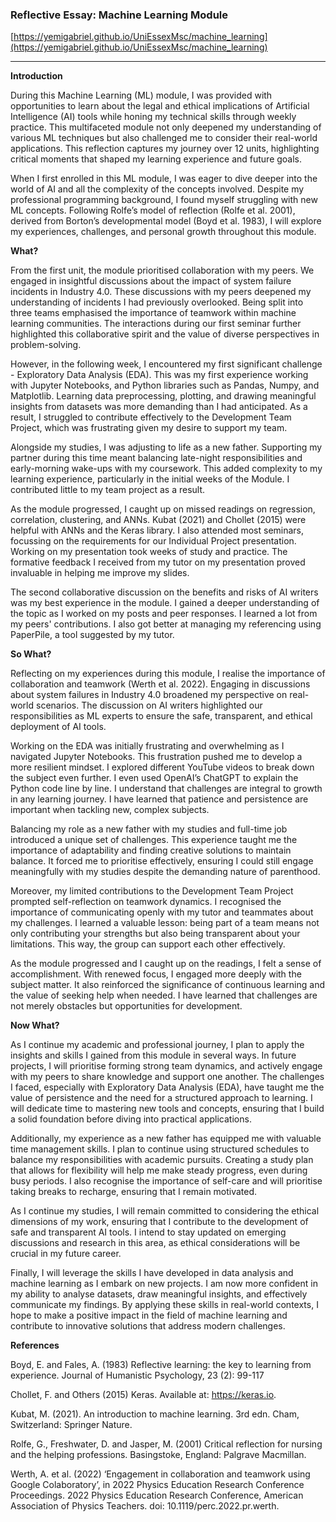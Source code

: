 ### Reflective Essay: Machine Learning Module

[https://yemigabriel.github.io/UniEssexMsc/machine_learning](https://yemigabriel.github.io/UniEssexMsc/machine_learning)

---

**Introduction**

During this Machine Learning (ML) module, I was provided with opportunities to learn about the legal and ethical implications of Artificial Intelligence (AI) tools while honing my technical skills through weekly practice. This multifaceted module not only deepened my understanding of various ML techniques but also challenged me to consider their real-world applications. This reflection captures my journey over 12 units, highlighting critical moments that shaped my learning experience and future goals. 

When I first enrolled in this ML module, I was eager to dive deeper into the world of AI and all the complexity of the concepts involved. Despite my professional programming background, I found myself struggling with new ML concepts. Following Rolfe’s model of reflection (Rolfe et al. 2001), derived from Borton’s developmental model (Boyd et al. 1983), I will explore my experiences, challenges, and personal growth throughout this module.

**What?**

From the first unit, the module prioritised collaboration with my peers. We engaged in insightful discussions about the impact of system failure incidents in Industry 4.0. These discussions with my peers deepened my understanding of incidents I had previously overlooked. Being split into three teams emphasised the importance of teamwork within machine learning communities. The interactions during our first seminar further highlighted this collaborative spirit and the value of diverse perspectives in problem-solving. 

However, in the following week, I encountered my first significant challenge - Exploratory Data Analysis (EDA). This was my first experience working with Jupyter Notebooks, and Python libraries such as Pandas, Numpy, and Matplotlib. Learning data preprocessing, plotting, and drawing meaningful insights from datasets was more demanding than I had anticipated. As a result, I struggled to contribute effectively to the Development Team Project, which was frustrating given my desire to support my team.

Alongside my studies, I was adjusting to life as a new father. Supporting my partner during this time meant balancing late-night responsibilities and early-morning wake-ups with my coursework. This added complexity to my learning experience, particularly in the initial weeks of the Module. I contributed little to my team project as a result.

As the module progressed, I caught up on missed readings on regression, correlation, clustering, and ANNs. Kubat (2021) and Chollet (2015) were helpful with ANNs and the Keras library. I also attended most seminars, focussing on the requirements for our Individual Project presentation. Working on my presentation took weeks of study and practice. The formative feedback I received from my tutor on my presentation proved invaluable in helping me improve my slides.

The second collaborative discussion on the benefits and risks of AI writers was my best experience in the module. I gained a deeper understanding of the topic as I worked on my posts and peer responses. I learned a lot from my peers' contributions. I also got better at managing my referencing using PaperPile, a tool suggested by my tutor.

**So What?**

Reflecting on my experiences during this module, I realise the importance of collaboration and teamwork (Werth et al. 2022). Engaging in discussions about system failures in Industry 4.0 broadened my perspective on real-world scenarios. The discussion on AI writers highlighted our responsibilities as ML experts to ensure the safe, transparent, and ethical deployment of AI tools.

Working on the EDA was initially frustrating and overwhelming as I navigated Jupyter Notebooks. This frustration pushed me to develop a more resilient mindset. I explored different YouTube videos to break down the subject even further. I even used OpenAI’s ChatGPT to explain the Python code line by line. I understand that challenges are integral to growth in any learning journey. I have learned that patience and persistence are important when tackling new, complex subjects.

Balancing my role as a new father with my studies and full-time job introduced a unique set of challenges. This experience taught me the importance of adaptability and finding creative solutions to maintain balance. It forced me to prioritise effectively, ensuring I could still engage meaningfully with my studies despite the demanding nature of parenthood.

Moreover, my limited contributions to the Development Team Project prompted self-reflection on teamwork dynamics. I recognised the importance of communicating openly with my tutor and teammates about my challenges. I learned a valuable lesson: being part of a team means not only contributing your strengths but also being transparent about your limitations. This way, the group can support each other effectively.

As the module progressed and I caught up on the readings, I felt a sense of accomplishment. With renewed focus, I engaged more deeply with the subject matter. It also reinforced the significance of continuous learning and the value of seeking help when needed. I have learned that challenges are not merely obstacles but opportunities for development.

**Now What?**

As I continue my academic and professional journey, I plan to apply the insights and skills I gained from this module in several ways. In future projects, I will prioritise forming strong team dynamics, and actively engage with my peers to share knowledge and support one another. The challenges I faced, especially with Exploratory Data Analysis (EDA), have taught me the value of persistence and the need for a structured approach to learning. I will dedicate time to mastering new tools and concepts, ensuring that I build a solid foundation before diving into practical applications.

Additionally, my experience as a new father has equipped me with valuable time management skills. I plan to continue using structured schedules to balance my responsibilities with academic pursuits. Creating a study plan that allows for flexibility will help me make steady progress, even during busy periods. I also recognise the importance of self-care and will prioritise taking breaks to recharge, ensuring that I remain motivated.

As I continue my studies, I will remain committed to considering the ethical dimensions of my work, ensuring that I contribute to the development of safe and transparent AI tools. I intend to stay updated on emerging discussions and research in this area, as ethical considerations will be crucial in my future career.

Finally, I will leverage the skills I have developed in data analysis and machine learning as I embark on new projects. I am now more confident in my ability to analyse datasets, draw meaningful insights, and effectively communicate my findings. By applying these skills in real-world contexts, I hope to make a positive impact in the field of machine learning and contribute to innovative solutions that address modern challenges.



**References**

Boyd, E. and Fales, A. (1983) Reflective learning: the key to learning from experience. Journal of Humanistic Psychology, 23 (2): 99-117

Chollet, F. and Others (2015) Keras. Available at: https://keras.io.

Kubat, M. (2021). An introduction to machine learning. 3rd edn. Cham, Switzerland: Springer Nature.

Rolfe, G., Freshwater, D. and Jasper, M. (2001) Critical reflection for nursing and the helping professions. Basingstoke, England: Palgrave Macmillan.

Werth, A. et al. (2022) ‘Engagement in collaboration and teamwork using Google Colaboratory’, in 2022 Physics Education Research Conference Proceedings. 2022 Physics Education Research Conference, American Association of Physics Teachers. doi: 10.1119/perc.2022.pr.werth.



